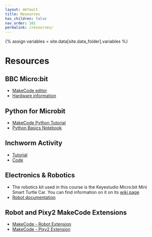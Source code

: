 ```yaml
---
layout: default
title: Resources
has_children: false
nav_order: 101
permalink: /resources/
---
```


{% assign variables = site.data[site.data_folder].variables %}

# Resources

## BBC Micro:bit
- [MakeCode editor](https://makecode.microbit.org/)
- [Hardware information](https://tech.microbit.org/hardware/)

## Python for Microbit
- [MakeCode Python Tutorial](https://www.youtube.com/watch?v=qBNU9qR3gXw)
- [Python Basics Notebook](https://colab.research.google.com/drive/1y4pS2iMku9JLQM-GeuJ7aQbpVANHdkOn?usp=sharing)

## Inchworm Activity
- [Tutorial](https://makecode.microbit.org/projects/inchworm)
- [Code](https://makecode.microbit.org/_awEPuxLgy6rv)

## Electronics & Robotics
- The robotics kit used in this course is the Keyestudio Micro:bit Mini Smart Turtle Car. You can find information on it on its [wiki page](https://wiki.keyestudio.com/KS0426_Keyestudio_Micro%EF%BC%9Abit_Mini_Smart_Robot_Car_Kit_V2)
- [Robot documentation](https://www.dropbox.com/sh/hyhp9usgldbtb0o/AACTam4Cggeh9Y7K4ZaMF6KVa/V2%20Version/2.%20Makecode%20Tutorial?dl=0&subfolder_nav_tracking=1)

## Robot and Pixy2 MakeCode Extensions
- [MakeCode - Robot Extension](https://github.com/vchelur97/pxt-k-bit)
- [MakeCode - Pixy2 Extension](https://github.com/vchelur97/pxt-pixy2)
